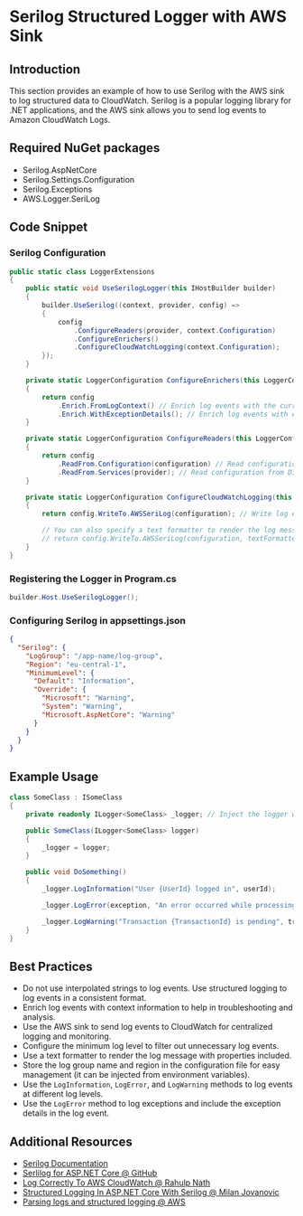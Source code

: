 # Serilog Structured Logger with AWS Sink

## Introduction

This section provides an example of how to use Serilog with the AWS sink to log structured data to CloudWatch. Serilog is a popular logging library for .NET applications, and the AWS sink allows you to send log events to Amazon CloudWatch Logs.

## Required NuGet packages

- Serilog.AspNetCore
- Serilog.Settings.Configuration
- Serilog.Exceptions
- AWS.Logger.SeriLog

## Code Snippet

### Serilog Configuration

```csharp
public static class LoggerExtensions
{
    public static void UseSerilogLogger(this IHostBuilder builder)
    {
        builder.UseSerilog((context, provider, config) =>
        {
            config
                .ConfigureReaders(provider, context.Configuration)
                .ConfigureEnrichers()
                .ConfigureCloudWatchLogging(context.Configuration);
        });
    }

    private static LoggerConfiguration ConfigureEnrichers(this LoggerConfiguration config)
    {
        return config
            .Enrich.FromLogContext() // Enrich log events with the current execution context
            .Enrich.WithExceptionDetails(); // Enrich log events with exception details
    }

    private static LoggerConfiguration ConfigureReaders(this LoggerConfiguration config, IServiceProvider provider, Configuration configuration)
    {
        return config
            .ReadFrom.Configuration(configuration) // Read configuration from appsettings.json
            .ReadFrom.Services(provider); // Read configuration from DI
    }

    private static LoggerConfiguration ConfigureCloudWatchLogging(this LoggerConfiguration config, IConfiguration configuration)
    {
        return config.WriteTo.AWSSeriLog(configuration); // Write log events to AWS CloudWatch

        // You can also specify a text formatter to render the log message with properties included
        // return config.WriteTo.AWSSeriLog(configuration, textFormatter: new Serilog.Formatting.Json.JsonFormatter(renderMessage: true));
    }
}
```

### Registering the Logger in Program.cs

```csharp
builder.Host.UseSerilogLogger();
```

### Configuring Serilog in appsettings.json

```json
{
  "Serilog": {
    "LogGroup": "/app-name/log-group",
    "Region": "eu-central-1",
    "MinimumLevel": {
      "Default": "Information",
      "Override": {
        "Microsoft": "Warning",
        "System": "Warning",
        "Microsoft.AspNetCore": "Warning"
      }
    }
  }
}
```

## Example Usage

```csharp
class SomeClass : ISomeClass
{
    private readonly ILogger<SomeClass> _logger; // Inject the logger with the class name to include source context

    public SomeClass(ILogger<SomeClass> logger)
    {
        _logger = logger;
    }

    public void DoSomething()
    {
        _logger.LogInformation("User {UserId} logged in", userId);

        _logger.LogError(exception, "An error occurred while processing the request {RequestId}", requestId);

        _logger.LogWarning("Transaction {TransactionId} is pending", transactionId);
    }
}
```

## Best Practices

- Do not use interpolated strings to log events. Use structured logging to log events in a consistent format.
- Enrich log events with context information to help in troubleshooting and analysis.
- Use the AWS sink to send log events to CloudWatch for centralized logging and monitoring.
- Configure the minimum log level to filter out unnecessary log events.
- Use a text formatter to render the log message with properties included.
- Store the log group name and region in the configuration file for easy management (it can be injected from environment variables).
- Use the `LogInformation`, `LogError`, and `LogWarning` methods to log events at different log levels.
- Use the `LogError` method to log exceptions and include the exception details in the log event.

## Additional Resources

- [Serilog Documentation](https://serilog.net/)
- [Serlilog for ASP.NET Core @ GitHub](https://github.com/serilog/serilog-aspnetcore)
- [Log Correctly To AWS CloudWatch @ Rahulp Nath](https://www.rahulpnath.com/blog/amazon-cloudwatch-logs-dotnet/)
- [Structured Logging In ASP.NET Core With Serilog @ Milan Jovanovic](https://www.milanjovanovic.tech/blog/structured-logging-in-asp-net-core-with-serilog)
- [Parsing logs and structured logging @ AWS](https://docs.aws.amazon.com/lambda/latest/operatorguide/parse-logs.html)
